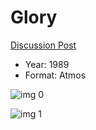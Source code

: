 # Glory

[Discussion Post](https://www.avsforum.com/threads/bass-eq-for-filtered-movies.2995212/post-58370158)

* Year: 1989
* Format: Atmos

![img 0](https://i.imgur.com/WmWEjed.jpg)

![img 1](https://i.imgur.com/nc7u8sb.png)

